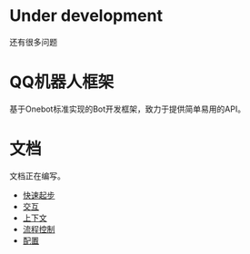 

# Under development
还有很多问题

# QQ机器人框架
基于Onebot标准实现的Bot开发框架，致力于提供简单易用的API。

# 文档
文档正在编写。
- [快速起步](./docs/get_started.md)
- [交互](./docs/interact.md)
- [上下文](./docs/context.md)
- [流程控制](./docs/process_flow.md)
- [配置](./docs/config.md)